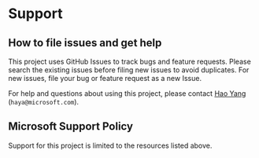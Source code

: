 # Support

## How to file issues and get help  

This project uses GitHub Issues to track bugs and feature requests. Please search the existing 
issues before filing new issues to avoid duplicates. For new issues, file your bug or 
feature request as a new Issue.

For help and questions about using this project, please contact [Hao Yang](https://haya.pro) (`haya@microsoft.com`).

## Microsoft Support Policy  

Support for this project is limited to the resources listed above.
